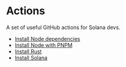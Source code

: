 # Actions

A set of useful GitHub actions for Solana devs.

- [Install Node dependencies](./install-node-dependencies#readme)
- [Install Node with PNPM](./install-node-with-pnpm#readme)
- [Install Rust](./install-rust#readme)
- [Install Solana](./install-solana#readme)
